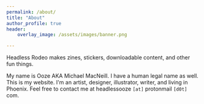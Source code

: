 ```yaml
---
permalink: /about/
title: "About"
author_profile: true
header:
    overlay_image: /assets/images/banner.png

---
```


Headless Rodeo makes zines, stickers, downloadable content, and other fun things.

My name is Ooze AKA Michael MacNeill. I have a human legal name as well. This is my website. I'm an artist, designer, illustrator, writer, and living in Phoenix. Feel free to contact me at headlessooze `[at]` protonmail `[d0t]` com. 


